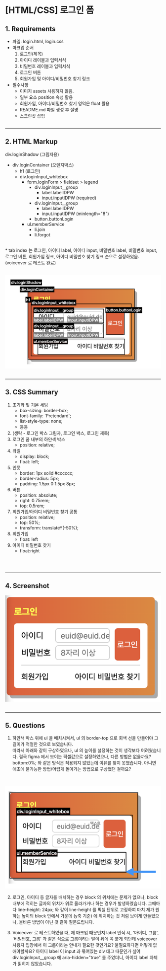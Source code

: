 # [HTML/CSS] 로그인 폼

## **1. Requirements**

- 파일: login.html, login.css
- 마크업 순서
  1. 로그인(제목)
  2. 아이디 레이블과 입력서식
  3. 비밀번호 레이블과 입력서식
  4. 로그인 버튼
  5. 회원가입 및 아이디/비밀번호 찾기 링크
- 필수사항
  - 이미지 assets 사용하지 않음.
  - 일부 요소 position 속성 활용
  - 회원가입, 아이디/비밀번호 찾기 영역은 float 활용
  - README.md 파일 생성 후 설명
  - 스크린샷 삽입
    <br>
    <br>

---

## **2. HTML Markup**

div.loginShadow (그림자용)

- div.loginContainer (오렌지박스)
  - h1 (로그인)
  - div.loginInput_whitebox
    - form.loginForm > fieldset > legend
      - div.loginInput\_\_group
        - label.labelIDPW
        - input.inputIDPW (required)
      - div.loginInput\_\_group
        - label.labelIDPW
        - input.inputIDPW (minlength="8")
      - button.buttonLogin
    - ul.memberService
      - li.join
      - li.forgot

<br>
* tab index 는 로그인, 아이디 label, 아이디 input, 비밀번호 label, 비밀번호 input, 로그인 버튼, 회원가입 링크, 아이디 비밀번호 찾기 링크 순으로 설정하였음. (voiceover 로 테스트 완료)

<br>
<br>

![마크업스크린샷](./images_for_readme/마크업스크린샷.png)
<br>
<br>

---

## **3. CSS Summary**

1. 초기화 및 기본 세팅
   - box-sizing: border-box;
   - font-family: 'Pretendard';
   - list-style-type: none;
   - 등등
     <br>
2. (생략 - 로그인 박스 그림자, 로그인 박스, 로그인 제목)
3. 로그인 폼 내부의 하얀색 박스
   - position: relative;
4. 라벨
   - display: block;
   - float: left;
5. 인풋
   - border: 1px solid #cccccc;
   - border-radius: 5px;
   - padding: 1.5px 0 1.5px 8px;
6. 버튼
   - position: absolute;
   - right: 0.75rem;
   - top: 0.5rem;
7. 회원가입/아이디 비밀번호 찾기 공통
   - position: relative;
   - top: 50%;
   - transform: translateY(-50%);
8. 회원가입
   - float: left
9. 아이디 비밀번호 찾기
   - float:right

<br>
<br>

---

## **4. Screenshot**

![결과스크린샷](./images_for_readme/스크린샷.png)
<br>
<br>

---

## **5. Questions**

1. 하얀색 박스 위에 ul 을 배치시켜서, ul 의 border-top 으로 회색 선을 만들어야 그 길이가 적절한 것으로 보였습니다.
   <br>
   따라서 아래와 같이 구상하였으나, ul 의 높이를 설정하는 것이 생각보다 어려웠습니다. 결국 figma 에서 보이는 픽셀값으로 설정하였으나, 다른 방법은 없을까요? bottom:0%; 와 같은 방식은 적용되지 않았는데 이유를 찾지 못했습니다. 아니면 애초에 불가능한 방법/어렵게 돌아가는 방법으로 구상했던 걸까요?

 <br>
 
 ![결과스크린샷](./images_for_readme/스크린샷_질문1.png)

2. 로그인, 아이디 등 글자를 배치하는 경우 block 의 위치에는 문제가 없으나, block 내부에 적히는 글자의 위치가 위로 올라가거나 하는 경우가 발생하였습니다. 그때마다 line-height: 24px; 와 같이 line-height 를 픽셀 단위로 고정하여 마치 제가 원하는 높이의 block 안에서 가운데 (y축 기준) 에 위치하는 것 처럼 보이게 만들었으나, 올바른 방법이 아닌 것 같아 질문드립니다.

3. Voiceover 로 테스트하였을 때, 제 마크업 때문인지 label 인식 시, '아이디, 그룹', '비밀번호, 그룹' 과 같은 식으로 그룹이라는 말이 뒤에 꼭 붙게 되던데 voiceover 사용자 입장에서 이 그룹이라는 안내가 필요한 것인가요? 불필요하다면 어떻게 없애야할까요? 아이디 label 이 input 과 묶여있는 div 태그 때문인가 싶어 div.loginInput\_\_group 에 aria-hidden="true" 를 주었더니, 아이디 label 자체가 읽히지 않았습니다.
